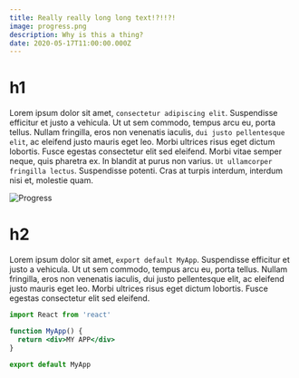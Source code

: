 ```yaml
---
title: Really really long long text!?!!?!
image: progress.png
description: Why is this a thing?
date: 2020-05-17T11:00:00.000Z
---
```


# h1

Lorem ipsum dolor sit amet, `consectetur adipiscing elit`. Suspendisse efficitur et justo a vehicula. Ut ut sem commodo, tempus arcu eu, porta tellus. Nullam fringilla, eros non venenatis iaculis, `dui justo pellentesque elit`, ac eleifend justo mauris eget leo. Morbi ultrices risus eget dictum lobortis. Fusce egestas consectetur elit sed eleifend. Morbi vitae semper neque, quis pharetra ex. In blandit at purus non varius. `Ut ullamcorper fringilla lectus`. Suspendisse potenti. Cras at turpis interdum, interdum nisi et, molestie quam.

![Progress](progress.png)

# h2

Lorem ipsum dolor sit amet, `export default MyApp`. Suspendisse efficitur et justo a vehicula. Ut ut sem commodo, tempus arcu eu, porta tellus. Nullam fringilla, eros non venenatis iaculis, dui justo pellentesque elit, ac eleifend justo mauris eget leo. Morbi ultrices risus eget dictum lobortis. Fusce egestas consectetur elit sed eleifend.

```jsx
import React from 'react'

function MyApp() {
  return <div>MY APP</div>
}

export default MyApp
```
